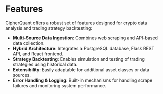# Features

CipherQuant offers a robust set of features designed for crypto data analysis and trading strategy backtesting:

- **Multi-Source Data Ingestion**: Combines web scraping and API-based data collection.
- **Hybrid Architecture**: Integrates a PostgreSQL database, Flask REST API, and React frontend.
- **Strategy Backtesting**: Enables simulation and testing of trading strategies using historical data.
- **Extensibility**: Easily adaptable for additional asset classes or data sources.
- **Error Handling & Logging**: Built-in mechanisms for handling scrape failures and monitoring system performance.
